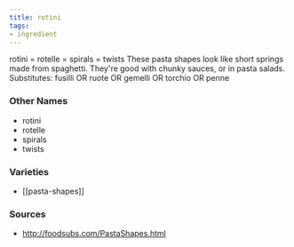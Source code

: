 ```yaml
---
title: rotini
tags:
- ingredient
---
```

rotini = rotelle = spirals = twists These pasta shapes look like short springs made from spaghetti. They're good with chunky sauces, or in pasta salads. Substitutes: fusilli OR ruote OR gemelli OR torchio OR penne

### Other Names

* rotini
* rotelle
* spirals
* twists

### Varieties

* [[pasta-shapes]]

### Sources
* http://foodsubs.com/PastaShapes.html
